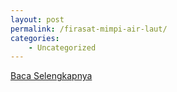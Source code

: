 ```yaml
---
layout: post
permalink: /firasat-mimpi-air-laut/
categories:
    - Uncategorized
---
```


[Baca Selengkapnya](/02)